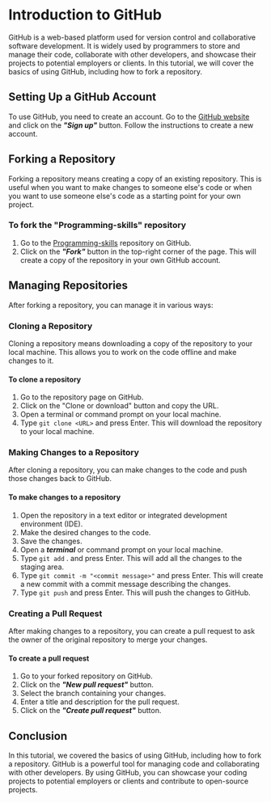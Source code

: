 # Introduction to GitHub

GitHub is a web-based platform used for version control and collaborative software development. It is widely used by programmers to store and manage their code, collaborate with other developers, and showcase their projects to potential employers or clients. In this tutorial, we will cover the basics of using GitHub, including how to fork a repository.

## Setting Up a GitHub Account

To use GitHub, you need to create an account. Go to the [GitHub website](https://github.com/) and click on the **_"Sign up"_** button. Follow the instructions to create a new account.

## Forking a Repository

Forking a repository means creating a copy of an existing repository. This is useful when you want to make changes to someone else's code or when you want to use someone else's code as a starting point for your own project.

### To fork the "Programming-skills" repository

1. Go to the [Programming-skills](https://github.com/priteshhirpara17/programming-skills-bootcamp) repository on GitHub.
2. Click on the **_"Fork"_** button in the top-right corner of the page. This will create a copy of the repository in your own GitHub account.

## Managing Repositories

After forking a repository, you can manage it in various ways:

### Cloning a Repository

Cloning a repository means downloading a copy of the repository to your local machine. This allows you to work on the code offline and make changes to it.

#### To clone a repository

1. Go to the repository page on GitHub.
2. Click on the "Clone or download" button and copy the URL.
3. Open a terminal or command prompt on your local machine.
4. Type ```git clone <URL>``` and press Enter. This will download the repository to your local machine.

### Making Changes to a Repository

After cloning a repository, you can make changes to the code and push those changes back to GitHub.

#### To make changes to a repository

1. Open the repository in a text editor or integrated development environment (IDE).
2. Make the desired changes to the code.
3. Save the changes.
4. Open a **_terminal_** or command prompt on your local machine.
5. Type ```git add``` . and press Enter. This will add all the changes to the staging area.
6. Type ```git commit -m "<commit message>"``` and press Enter. This will create a new commit with a commit message describing the changes.
7. Type ```git push``` and press Enter. This will push the changes to GitHub.

### Creating a Pull Request

After making changes to a repository, you can create a pull request to ask the owner of the original repository to merge your changes.

#### To create a pull request

1. Go to your forked repository on GitHub.
2. Click on the **_"New pull request"_** button.
3. Select the branch containing your changes.
4. Enter a title and description for the pull request.
5. Click on the **_"Create pull request"_** button.

## Conclusion

In this tutorial, we covered the basics of using GitHub, including how to fork a repository. GitHub is a powerful tool for managing code and collaborating with other developers. By using GitHub, you can showcase your coding projects to potential employers or clients and contribute to open-source projects.
